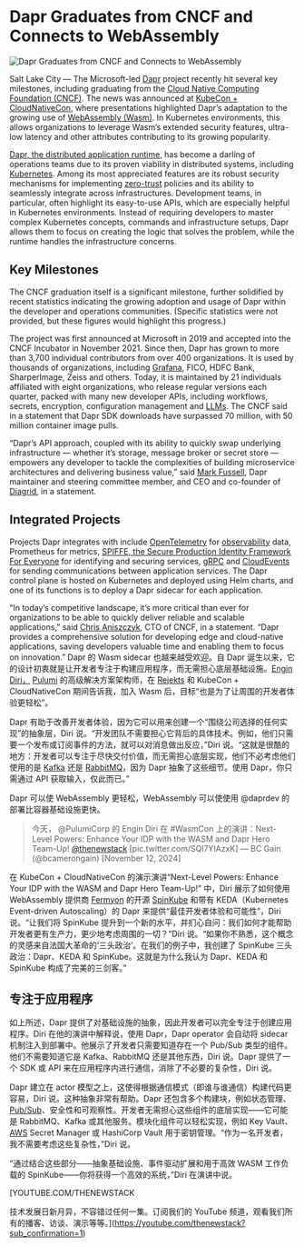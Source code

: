 # Dapr Graduates from CNCF and Connects to WebAssembly

![Dapr Graduates from CNCF and Connects to WebAssembly](https://cdn.thenewstack.io/media/2024/11/330ffd42-katelyn-perry-wtzwmhmkgoi-unsplash-1024x683.jpg)

Salt Lake City — The Microsoft-led [Dapr](https://dapr.io/) project recently hit several key milestones, including graduating from the [Cloud Native Computing Foundation (CNCF)](https://cncf.io/?utm_content=inline+mention).  The news was announced at [KubeCon + CloudNativeCon](https://events.linuxfoundation.org/kubecon-cloudnativecon-north-america/), where presentations highlighted Dapr’s adaptation to the growing use of [WebAssembly (Wasm)](https://thenewstack.io/webassembly/).  In Kubernetes environments, this allows organizations to leverage Wasm’s extended security features, ultra-low latency and other attributes contributing to its growing popularity.

[Dapr, the distributed application runtime](https://thenewstack.io/zero-trust-security-for-distributed-applications-with-dapr-open-source/), has become a darling of operations teams due to its proven viability in distributed systems, including [Kubernetes](https://thenewstack.io/kubernetes/). Among its most appreciated features are its robust security mechanisms for implementing [zero-trust](https://thenewstack.io/why-you-should-have-100-faith-in-zero-trust/) policies and its ability to seamlessly integrate across infrastructures. Development teams, in particular, often highlight its easy-to-use APIs, which are especially helpful in Kubernetes environments.  Instead of requiring developers to master complex Kubernetes concepts, commands and infrastructure setups, Dapr allows them to focus on creating the logic that solves the problem, while the runtime handles the infrastructure concerns.

## Key Milestones

The CNCF graduation itself is a significant milestone, further solidified by recent statistics indicating the growing adoption and usage of Dapr within the developer and operations communities. (Specific statistics were not provided, but these figures would highlight this progress.)

The project was first announced at Microsoft in 2019 and accepted into the CNCF Incubator in November 2021. Since then, Dapr has grown to more than 3,700 individual contributors from over 400 organizations. It is used by thousands of organizations, including [Grafana](https://thenewstack.io/can-grafana-adaptive-metrics-help-slash-observability-costs/), FICO, HDFC Bank, SharperImage, Zeiss and others. Today, it is maintained by 21 individuals affiliated with eight organizations, who release regular versions each quarter, packed with many new developer APIs, including workflows, secrets, encryption, configuration management and [LLMs](https://thenewstack.io/why-llms-within-software-development-may-be-a-dead-end/).  The CNCF said in a statement that Dapr SDK downloads have surpassed 70 million, with 50 million container image pulls.

“Dapr’s API approach, coupled with its ability to quickly swap underlying infrastructure — whether it’s storage, message broker or secret store — empowers any developer to tackle the complexities of building microservice architectures and delivering business value,” said [Mark Fussell](https://www.linkedin.com/in/mfussell/), Dapr maintainer and steering committee member, and CEO and co-founder of [Diagrid](https://www.diagrid.io/), in a statement.


## Integrated Projects

Projects Dapr integrates with include [OpenTelemetry](https://thenewstack.io/why-the-latest-advances-in-opentelemetry-are-significant/) for [observability](https://thenewstack.io/observability/) data, Prometheus for metrics, [SPIFFE, the Secure Production Identity Framework For Everyone](https://thenewstack.io/the-rise-of-workload-identity-in-cloud-native-with-spiffe-spire/) for identifying and securing services, [gRPC](https://thenewstack.io/grpc-a-deep-dive-into-the-communication-pattern/) and [CloudEvents](https://thenewstack.io/cncf-cloudevents-a-lil-message-envelope-that-travels-far/) for sending communications between application services. The Dapr control plane is hosted on Kubernetes and deployed using Helm charts, and one of its functions is to deploy a Dapr sidecar for each application.

“In today’s competitive landscape, it’s more critical than ever for organizations to be able to quickly deliver reliable and scalable applications,” said [Chris Aniszczyk](https://www.linkedin.com/in/caniszczyk/), CTO of CNCF, in a statement. “Dapr provides a comprehensive solution for developing edge and cloud-native applications, saving developers valuable time and enabling them to focus on innovation.”
Dapr 的 Wasm sidecar 也越来越受欢迎。自 Dapr 诞生以来，它的设计初衷就是让开发者专注于构建应用程序，而无需担心底层基础设施。[Engin Diri，](https://github.com/dirien) [Pulumi](https://www.pulumi.com/) 的高级解决方案架构师，在 [Rejekts](https://cloud-native.rejekts.io/) 和 KubeCon + CloudNativeCon 期间告诉我，加入 Wasm 后，目标“也是为了让周围的开发者体验更轻松”。

Dapr 有助于改善开发者体验，因为它可以用来创建一个“围绕公司选择的任何实现”的抽象层，Diri 说。“开发团队不需要担心它背后的具体技术。例如，他们只需要一个发布或订阅事件的方法，就可以对消息做出反应，”Diri 说。“这就是很酷的地方：开发者可以专注于尽快交付价值，而无需担心底层实现，他们不必考虑他们使用的是 [Kafka](https://thenewstack.io/top-10-tools-for-kafka-engineers/) 还是 [RabbitMQ](https://thenewstack.io/rabbitmq-is-boring-and-i-love-it/)，因为 Dapr 抽象了这些细节。使用 Dapr，你只需通过 API 获取输入，仅此而已。”

Dapr 可以使 WebAssembly 更轻松，WebAssembly 可以使使用 @daprdev 的部署比容器基础设施更快。

> 今天， @PulumiCorp 的 Engin Diri 在 #WasmCon 上的演讲：Next-Level Powers: Enhance Your IDP with the WASM and Dapr Hero Team-Up! [@thenewstack](https://twitter.com/thenewstack) [pic.twitter.com/SQl7YIAzxK] — BC Gain (@bcamerongain) [November 12, 2024]


在 KubeCon + CloudNativeCon 的演示演讲“Next-Level Powers: Enhance Your IDP with the WASM and Dapr Hero Team-Up!” 中，Diri 展示了如何使用 WebAssembly 提供商 [Fermyon](https://www.fermyon.com/?utm_content=inline+mention) 的开源 [SpinKube](https://thenewstack.io/why-platform-engineers-are-embracing-webassembly-for-serverless/) 和带有 KEDA（Kubernetes Event-driven Autoscaling）的 Dapr 来提供“最佳开发者体验和可能性”，Diri 说。“让我们将 SpinKube 提升到一个新的水平，并扪心自问：我们如何才能帮助开发者更有生产力，更少地考虑周围的一切？”Diri 说。“如果你不熟悉，这个概念的灵感来自法国大革命的‘三头政治’。在我们的例子中，我创建了 SpinKube 三头政治：Dapr、KEDA 和 SpinKube。这就是为什么我认为 Dapr、KEDA 和 SpinKube 构成了完美的三剑客。”

## 专注于应用程序

如上所述，Dapr 提供了对基础设施的抽象，因此开发者可以完全专注于创建应用程序。Diri 在他的演讲中解释说，使用 Dapr，Dapr operator 会自动将 sidecar 机制注入到部署中。他展示了开发者只需要知道存在一个 Pub/Sub 类型的组件。他们不需要知道它是 Kafka、RabbitMQ 还是其他东西，Diri 说。Dapr 提供了一个 SDK 或 API 来在应用程序内进行通信，消除了不必要的复杂性，Diri 说。

Dapr 建立在 actor 模型之上，这使得根据通信模式（即谁与谁通信）构建代码更容易，Diri 说。这种抽象非常有帮助。Dapr 还包含多个构建块，例如状态管理、[Pub/Sub](https://thenewstack.io/publish-subscribe-introduction-to-scalable-messaging/)、安全性和可观察性。开发者无需担心这些组件的底层实现——它可能是 RabbitMQ、Kafka 或其他服务。模块化组件可以轻松实现，例如 Key Vault、[AWS](https://aws.amazon.com/?utm_content=inline+mention) Secret Manager 或 HashiCorp Vault 用于密钥管理。“作为一名开发者，我不需要考虑这些复杂性，”Diri 说。

“通过结合这些部分——抽象基础设施、事件驱动扩展和用于高效 WASM 工作负载的 SpinKube——你将获得一个高效的系统，”Diri 在演讲中说。

[YOUTUBE.COM/THENEWSTACK

技术发展日新月异，不容错过任何一集。订阅我们的 YouTube 频道，观看我们所有的播客、访谈、演示等等。](https://youtube.com/thenewstack?sub_confirmation=1)